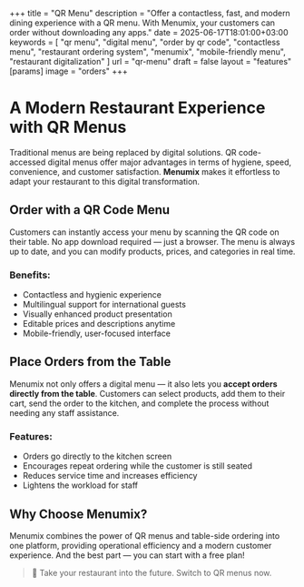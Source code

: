 +++
title = "QR Menu"
description = "Offer a contactless, fast, and modern dining experience with a QR menu. With Menumix, your customers can order without downloading any apps."
date = 2025-06-17T18:01:00+03:00
keywords = [
  "qr menu",
  "digital menu",
  "order by qr code",
  "contactless menu",
  "restaurant ordering system",
  "menumix",
  "mobile-friendly menu",
  "restaurant digitalization"
]
url = "qr-menu"
draft = false
layout = "features"
[params]
  image = "orders"
+++

# A Modern Restaurant Experience with QR Menus

Traditional menus are being replaced by digital solutions. QR code-accessed digital menus offer major advantages in terms of hygiene, speed, convenience, and customer satisfaction. **Menumix** makes it effortless to adapt your restaurant to this digital transformation.

## Order with a QR Code Menu

Customers can instantly access your menu by scanning the QR code on their table. No app download required — just a browser. The menu is always up to date, and you can modify products, prices, and categories in real time.

### Benefits:
- Contactless and hygienic experience  
- Multilingual support for international guests  
- Visually enhanced product presentation  
- Editable prices and descriptions anytime  
- Mobile-friendly, user-focused interface

## Place Orders from the Table

Menumix not only offers a digital menu — it also lets you **accept orders directly from the table**. Customers can select products, add them to their cart, send the order to the kitchen, and complete the process without needing any staff assistance.

### Features:
- Orders go directly to the kitchen screen  
- Encourages repeat ordering while the customer is still seated  
- Reduces service time and increases efficiency  
- Lightens the workload for staff

## Why Choose Menumix?

Menumix combines the power of QR menus and table-side ordering into one platform, providing operational efficiency and a modern customer experience. And the best part — you can start with a free plan!

> 🚀 Take your restaurant into the future. Switch to QR menus now.
